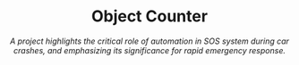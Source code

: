 <h1 align="center">Object Counter</h1>
<div align="center">

<i>A project highlights the critical role of automation in SOS system during car crashes, and emphasizing its significance for rapid emergency response.</i>
